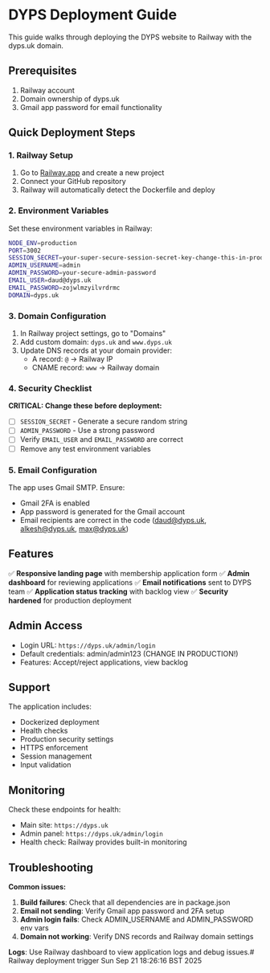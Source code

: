 # DYPS Deployment Guide

This guide walks through deploying the DYPS website to Railway with the dyps.uk domain.

## Prerequisites

1. Railway account
2. Domain ownership of dyps.uk
3. Gmail app password for email functionality

## Quick Deployment Steps

### 1. Railway Setup

1. Go to [Railway.app](https://railway.app) and create a new project
2. Connect your GitHub repository
3. Railway will automatically detect the Dockerfile and deploy

### 2. Environment Variables

Set these environment variables in Railway:

```bash
NODE_ENV=production
PORT=3002
SESSION_SECRET=your-super-secure-session-secret-key-change-this-in-production
ADMIN_USERNAME=admin
ADMIN_PASSWORD=your-secure-admin-password
EMAIL_USER=daud@dyps.uk
EMAIL_PASSWORD=zojwlmzyilvrdrmc
DOMAIN=dyps.uk
```

### 3. Domain Configuration

1. In Railway project settings, go to "Domains"
2. Add custom domain: `dyps.uk` and `www.dyps.uk`
3. Update DNS records at your domain provider:
   - A record: `@` → Railway IP
   - CNAME record: `www` → Railway domain

### 4. Security Checklist

**CRITICAL: Change these before deployment:**

- [ ] `SESSION_SECRET` - Generate a secure random string
- [ ] `ADMIN_PASSWORD` - Use a strong password
- [ ] Verify `EMAIL_USER` and `EMAIL_PASSWORD` are correct
- [ ] Remove any test environment variables

### 5. Email Configuration

The app uses Gmail SMTP. Ensure:
- Gmail 2FA is enabled
- App password is generated for the Gmail account
- Email recipients are correct in the code (daud@dyps.uk, alkesh@dyps.uk, max@dyps.uk)

## Features

✅ **Responsive landing page** with membership application form
✅ **Admin dashboard** for reviewing applications
✅ **Email notifications** sent to DYPS team
✅ **Application status tracking** with backlog view
✅ **Security hardened** for production deployment

## Admin Access

- Login URL: `https://dyps.uk/admin/login`
- Default credentials: admin/admin123 (CHANGE IN PRODUCTION!)
- Features: Accept/reject applications, view backlog

## Support

The application includes:
- Dockerized deployment
- Health checks
- Production security settings
- HTTPS enforcement
- Session management
- Input validation

## Monitoring

Check these endpoints for health:
- Main site: `https://dyps.uk`
- Admin panel: `https://dyps.uk/admin/login`
- Health check: Railway provides built-in monitoring

## Troubleshooting

**Common issues:**

1. **Build failures**: Check that all dependencies are in package.json
2. **Email not sending**: Verify Gmail app password and 2FA setup
3. **Admin login fails**: Check ADMIN_USERNAME and ADMIN_PASSWORD env vars
4. **Domain not working**: Verify DNS records and Railway domain settings

**Logs**: Use Railway dashboard to view application logs and debug issues.# Railway deployment trigger Sun Sep 21 18:26:16 BST 2025
